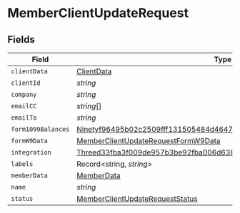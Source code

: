 # MemberClientUpdateRequest


## Fields

| Field                                                                                                                                                               | Type                                                                                                                                                                | Required                                                                                                                                                            | Description                                                                                                                                                         |
| ------------------------------------------------------------------------------------------------------------------------------------------------------------------- | ------------------------------------------------------------------------------------------------------------------------------------------------------------------- | ------------------------------------------------------------------------------------------------------------------------------------------------------------------- | ------------------------------------------------------------------------------------------------------------------------------------------------------------------- |
| `clientData`                                                                                                                                                        | [ClientData](../../models/shared/clientdata.md)                                                                                                                     | :heavy_minus_sign:                                                                                                                                                  | N/A                                                                                                                                                                 |
| `clientId`                                                                                                                                                          | *string*                                                                                                                                                            | :heavy_minus_sign:                                                                                                                                                  | N/A                                                                                                                                                                 |
| `company`                                                                                                                                                           | *string*                                                                                                                                                            | :heavy_minus_sign:                                                                                                                                                  | N/A                                                                                                                                                                 |
| `emailCC`                                                                                                                                                           | *string*[]                                                                                                                                                          | :heavy_minus_sign:                                                                                                                                                  | N/A                                                                                                                                                                 |
| `emailTo`                                                                                                                                                           | *string*                                                                                                                                                            | :heavy_minus_sign:                                                                                                                                                  | N/A                                                                                                                                                                 |
| `form1099Balances`                                                                                                                                                  | [Ninetyf96495b02c2509fff131505484d46479a91b7d23ed2b0f438ca117d0bccad7](../../models/shared/ninetyf96495b02c2509fff131505484d46479a91b7d23ed2b0f438ca117d0bccad7.md) | :heavy_minus_sign:                                                                                                                                                  | N/A                                                                                                                                                                 |
| `formW9Data`                                                                                                                                                        | [MemberClientUpdateRequestFormW9Data](../../models/shared/memberclientupdaterequestformw9data.md)                                                                   | :heavy_minus_sign:                                                                                                                                                  | N/A                                                                                                                                                                 |
| `integration`                                                                                                                                                       | [Threed33fba3f009de957b3be92fba006d6383af7e39f823cc1fd213506f6205100f](../../models/shared/threed33fba3f009de957b3be92fba006d6383af7e39f823cc1fd213506f6205100f.md) | :heavy_minus_sign:                                                                                                                                                  | N/A                                                                                                                                                                 |
| `labels`                                                                                                                                                            | Record<string, *string*>                                                                                                                                            | :heavy_minus_sign:                                                                                                                                                  | N/A                                                                                                                                                                 |
| `memberData`                                                                                                                                                        | [MemberData](../../models/shared/memberdata.md)                                                                                                                     | :heavy_minus_sign:                                                                                                                                                  | N/A                                                                                                                                                                 |
| `name`                                                                                                                                                              | *string*                                                                                                                                                            | :heavy_minus_sign:                                                                                                                                                  | N/A                                                                                                                                                                 |
| `status`                                                                                                                                                            | [MemberClientUpdateRequestStatus](../../models/shared/memberclientupdaterequeststatus.md)                                                                           | :heavy_minus_sign:                                                                                                                                                  | N/A                                                                                                                                                                 |